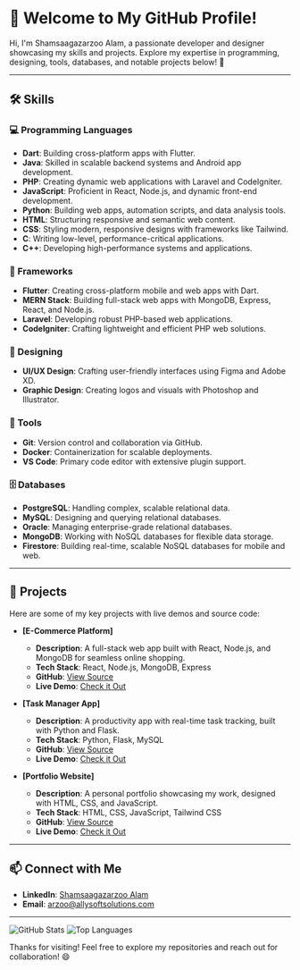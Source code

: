 # 👋 Welcome to My GitHub Profile!

Hi, I'm Shamsaagazarzoo Alam, a passionate developer and designer showcasing my skills and projects. Explore my expertise in programming, designing, tools, databases, and notable projects below! 🚀

---

## 🛠️ Skills

### 💻 Programming Languages
- **Dart**: Building cross-platform apps with Flutter.
- **Java**: Skilled in scalable backend systems and Android app development.
- **PHP**: Creating dynamic web applications with Laravel and CodeIgniter.
- **JavaScript**: Proficient in React, Node.js, and dynamic front-end development.
- **Python**: Building web apps, automation scripts, and data analysis tools.
- **HTML**: Structuring responsive and semantic web content.
- **CSS**: Styling modern, responsive designs with frameworks like Tailwind.
- **C**: Writing low-level, performance-critical applications.
- **C++**: Developing high-performance systems and applications.


### 🧰 Frameworks
- **Flutter**: Creating cross-platform mobile and web apps with Dart.
- **MERN Stack**: Building full-stack web apps with MongoDB, Express, React, and Node.js.
- **Laravel**: Developing robust PHP-based web applications.
- **CodeIgniter**: Crafting lightweight and efficient PHP web solutions.


### 🎨 Designing
- **UI/UX Design**: Crafting user-friendly interfaces using Figma and Adobe XD.
- **Graphic Design**: Creating logos and visuals with Photoshop and Illustrator.

### 🧰 Tools
- **Git**: Version control and collaboration via GitHub.
- **Docker**: Containerization for scalable deployments.
- **VS Code**: Primary code editor with extensive plugin support.

### 🗄️ Databases
- **PostgreSQL**: Handling complex, scalable relational data.
- **MySQL**: Designing and querying relational databases.
- **Oracle**: Managing enterprise-grade relational databases.
- **MongoDB**: Working with NoSQL databases for flexible data storage.
- **Firestore**: Building real-time, scalable NoSQL databases for mobile and web.

---

## 🌟 Projects

Here are some of my key projects with live demos and source code:

- **[E-Commerce Platform]**
  - **Description**: A full-stack web app built with React, Node.js, and MongoDB for seamless online shopping.
  - **Tech Stack**: React, Node.js, MongoDB, Express
  - **GitHub**: [View Source](https://github.com/yourusername/ecommerce)
  - **Live Demo**: [Check it Out](https://your-live-demo.com)

- **[Task Manager App]**
  - **Description**: A productivity app with real-time task tracking, built with Python and Flask.
  - **Tech Stack**: Python, Flask, MySQL
  - **GitHub**: [View Source](https://github.com/yourusername/task-manager)
  - **Live Demo**: [Check it Out](https://your-task-manager-demo.com)

- **[Portfolio Website]**
  - **Description**: A personal portfolio showcasing my work, designed with HTML, CSS, and JavaScript.
  - **Tech Stack**: HTML, CSS, JavaScript, Tailwind CSS
  - **GitHub**: [View Source](https://github.com/yourusername/portfolio)
  - **Live Demo**: [Check it Out](https://your-portfolio-demo.com)

---

## 📫 Connect with Me
- **LinkedIn**: [Shamsaagazarzoo Alam](https://www.linkedin.com/in/shamsaagazarzoo-alam-63188a67/)
- **Email**: [arzoo@allysoftsolutions.com](mailto:arzoo@allysoftsolutions.com)


---

![GitHub Stats](https://github-readme-stats.vercel.app/api?username=saarzooms&show_icons=true&theme=radical)
![Top Languages](https://github-readme-stats.vercel.app/api/top-langs/?username=saarzooms&layout=compact&theme=radical)

Thanks for visiting! Feel free to explore my repositories and reach out for collaboration! 😄
